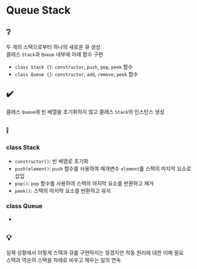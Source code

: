 # Queue Stack

## ❔
두 개의 스택으로부터 하나의 새로운 큐 생성  
클래스 `Stack`과 `Queue` 내부에 아래 함수 구현  
- `class Stack {}`: `constructor`, `push`, `pop`, `peek` 함수
- `class Queue {}`: `constructor`, `add`, `remove`, `peek` 함수

## ✔️
클래스 `Queue`에 빈 배열을 초기화하지 않고 클래스 `Stack`의 인스턴스 생성

## ❕
### class Stack
- `constructor()`: 빈 배열로 초기화
- `push(element)`: `push` 함수를 사용하여 매개변수 `element`를 스택의 마지막 요소로 삽입
- `pop()`: `pop` 함수를 사용하여 스택의 마지막 요소를 반환하고 제거
- `peek()`: 스택의 마지막 요소를 반환하고 유지

### class Queue
- 

## 💡
실제 상황에서 이렇게 스택과 큐를 구현하지는 않겠지만 작동 원리에 대한 이해 필요  
스택과 역순의 스택을 차례로 비우고 채우는 일의 연속
